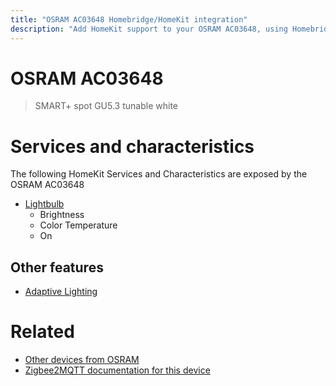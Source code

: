 ```yaml
---
title: "OSRAM AC03648 Homebridge/HomeKit integration"
description: "Add HomeKit support to your OSRAM AC03648, using Homebridge, Zigbee2MQTT and homebridge-z2m."
---
```

<!---
This file has been GENERATED using src/docgen/docgen.ts
DO NOT EDIT THIS FILE MANUALLY!
-->
# OSRAM AC03648
> SMART+ spot GU5.3 tunable white


# Services and characteristics
The following HomeKit Services and Characteristics are exposed by
the OSRAM AC03648

* [Lightbulb](../../light.md)
  * Brightness
  * Color Temperature
  * On

## Other features
* [Adaptive Lighting](../../light.md)

# Related
* [Other devices from OSRAM](../index.md#osram)
* [Zigbee2MQTT documentation for this device](https://www.zigbee2mqtt.io/devices/AC03648.html)